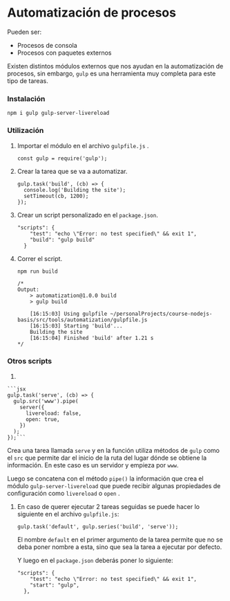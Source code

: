 # Automatización de procesos

Pueden ser:

- Procesos de consola
- Procesos con paquetes externos

Existen distintos módulos externos que nos ayudan en la automatización de procesos, sin embargo, `gulp` es una herramienta muy completa para este tipo de tareas.

### Instalación

```
npm i gulp gulp-server-livereload

```

### Utilización

1. Importar el módulo en el archivo `gulpfile.js` .
    
    ```
    const gulp = require('gulp');
    
    ```
    
2. Crear la tarea que se va a automatizar.
    
    ```
    gulp.task('build', (cb) => {
      console.log('Building the site');
      setTimeout(cb, 1200);
    });
    
    ```
    
3. Crear un script personalizado en el `package.json`.
    
    ```
    "scripts": {
        "test": "echo \"Error: no test specified\" && exit 1",
        "build": "gulp build"
      }
    
    ```
    
4. Correr el script.
    
    ```
    npm run build
    
    /*
    Output:
    	> automatization@1.0.0 build
    	> gulp build
    
    	[16:15:03] Using gulpfile ~/personalProjects/course-nodejs-basis/src/tools/automatization/gulpfile.js
    	[16:15:03] Starting 'build'...
    	Building the site
    	[16:15:04] Finished 'build' after 1.21 s
    */
    
    ```
    

### Otros scripts

1. 

```
```jsx
gulp.task('serve', (cb) => {
  gulp.src('www').pipe(
    server({
      livereload: false,
      open: true,
    })
  );
});```

```

Crea una tarea llamada `serve` y en la función utiliza métodos de `gulp` como el `src` que permite dar el inicio de la ruta del lugar dónde se obtiene la información. En este caso es un servidor y empieza por `www`.

Luego se concatena con el método `pipe()` la información que crea el módulo `gulp-server-livereload` que puede recibir algunas propiedades de configuración como `livereload` o `open` .

1. En caso de querer ejecutar 2 tareas seguidas se puede hacer lo siguiente en el archivo `gulpfile.js`:
    
    ```
    gulp.task('default', gulp.series('build', 'serve'));
    
    ```
    
    El nombre `default` en el primer argumento de la tarea permite que no se deba poner nombre a esta, sino que sea la tarea a ejecutar por defecto.
    
    Y luego en el `package.json` deberás poner lo siguiente:
    
    ```
    "scripts": {
        "test": "echo \"Error: no test specified\" && exit 1",
        "start": "gulp",
      },
    ```